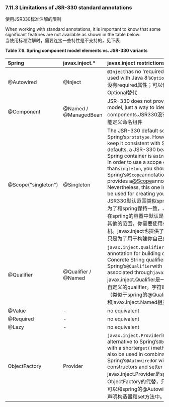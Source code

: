 ### 7.11.3 Limitations of JSR-330 standard annotations

使用JSR330标准注解的限制

When working with standard annotations, it is important to know that some significant features are not available as shown in the table below:  
当使用标准注解时，需要连接一些特性是不支持的，见下表

**Table 7.6. Spring component model elements vs. JSR-330 variants**

| Spring | javax.inject.\* | javax.inject restrictions / comments |
| :--- | :--- | :--- |
| @Autowired | @Inject | `@Inject`has no 'required' attribute; can be used with Java 8’s`Optional`instead. Inject没有required属性；可以使用Java8的Optional替代 |
| @Component | @Named / @ManagedBean | JSR-330 does not provide a composable model, just a way to identify named components.JSR330没有提供组合模型，只能定义命名组件 |
| @Scope\("singleton"\) | @Singleton | The JSR-330 default scope is like Spring’s`prototype`. However, in order to keep it consistent with Spring’s general defaults, a JSR-330 bean declared in the Spring container is a`singleton`by default. In order to use a scope other than`singleton`, you should use Spring’s`@Scope`annotation.`javax.inject`also provides a[@Scope](http://download.oracle.com/javaee/6/api/javax/inject/Scope.html)annotation. Nevertheless, this one is only intended to be used for creating your own annotations. JSR330默认范围类似spring的原型。然而，为了和spring保持一致，JSR330定义的bean在spriing的容器中默认是单例的。为了使用其他的范围，你需要使用spring的@Scope主机。javax.inject也提供了@Scope注解。但只是为了用于构建你自己的注解。 |
| @Qualifier | @Qualifier / @Named | `javax.inject.Qualifier`is just a meta-annotation for building custom qualifiers. Concrete String qualifiers \(like Spring’s`@Qualifier`with a value\) can be associated through`javax.inject.Named`. javax.inject.Qualifier是一个元主机用于构建自定义的qualifier。字符串为值的qualifiers（类似于spring的@Qualifier有属性值）可以和javax.inject.Named相互联系。 |
| @Value | - | no equivalent |
| @Required | - | no equivalent |
| @Lazy | - | no equivalent |
| ObjectFactory | Provider | `javax.inject.Provider`is a direct alternative to Spring’s`ObjectFactory`, just with a shorter`get()`method name. It can also be used in combination with Spring’s`@Autowired`or with non-annotated constructors and setter methods. javax.inject.Provider是spring的ObjectFactory的代替，只是使用get方面。也可以和spring的@Autowired一起使用在没有声明构造器和set方法中。 |



